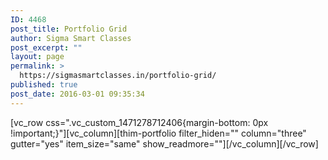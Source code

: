 ```yaml
---
ID: 4468
post_title: Portfolio Grid
author: Sigma Smart Classes
post_excerpt: ""
layout: page
permalink: >
  https://sigmasmartclasses.in/portfolio-grid/
published: true
post_date: 2016-03-01 09:35:34
---
```

[vc_row css=".vc_custom_1471278712406{margin-bottom: 0px !important;}"][vc_column][thim-portfolio filter_hiden="" column="three" gutter="yes" item_size="same" show_readmore=""][/vc_column][/vc_row]